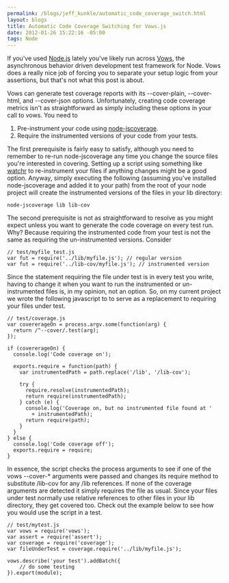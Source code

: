 ```yaml
--- 
permalink: /blogs/jeff_kunkle/automatic_code_coverage_switch.html
layout: blogs
title: Automatic Code Coverage Switching for Vows.js
date: 2012-01-26 15:22:16 -05:00
tags: Node
---
```

 If you've used [Node.js](http://nodejs.org) lately you've likely run across [Vows](http://vowsjs.org/), the asynchronous behavior driven development test framework for Node. Vows does a really nice job of forcing you to separate your setup logic from your assertions, but that's not what this post is about.

Vows can generate test coverage reports with its --cover-plain, --cover-html, and --cover-json options. Unfortunately, creating code coverage metrics isn't as straightforward as simply including these options in your call to vows. You need to

1. Pre-instrument your code using [node-jscoverage](https://github.com/visionmedia/node-jscoverage).
2. Require the instrumented versions of your code from your tests.

The first prerequisite is fairly easy to satisfy, although you need to remember to re-run node-jscoverage any time you change the source files you're interested in covering. Setting up a script using something like [watchr](https://github.com/balupton/watchr) to re-instrument your files if anything changes might be a good option. Anyway, simply executing the following (assuming you've installed node-jscoverage and added it to your path) from the root of your node project will create the instrumented versions of the files in your lib directory:

    node-jscoverage lib lib-cov

The second prerequisite is not as straightforward to resolve as you might expect unless you want to generate the code coverage on every test run. Why? Because requiring the instrumented code from your test is not the same as requiring the un-instrumented versions. Consider

    // test/myfile_test.js
    var fut = require('../lib/myfile.js'); // regular version
    var fut = require('../lib-cov/myfile.js'); // instrumented version

Since the statement requiring the file under test is in every test you write, having to change it when you want to run the instrumented or un-instrumented files is, in my opinion, not an option. So, on my current project we wrote the following javascript to to serve as a replacement to requiring your files under test.

    // test/coverage.js
    var covererageOn = process.argv.some(function(arg) {
      return /^--cover/.test(arg);  
    });

    if (covererageOn) {
      console.log('Code coverage on');

      exports.require = function(path) {
        var instrumentedPath = path.replace('/lib', '/lib-cov');

        try {
          require.resolve(instrumentedPath);
          return require(instrumentedPath);
        } catch (e) {
          console.log('Coverage on, but no instrumented file found at ' 
            + instrumentedPath);
          return require(path);
        }
      }
    } else {
      console.log('Code coverage off');
      exports.require = require;
    }

In essence, the script checks the process arguments to see if one of the vows --cover-* arguments were passed and changes its require method to substitute /lib-cov for any /lib references. If none of the coverage arguments are detected it simply requires the file as usual. Since your files under test normally use relative references to other files in your lib directory, they get covered too. Check out the example below to see how you would use the script in a test.

    // test/mytest.js
    var vows = require('vows');
    var assert = require('assert');
    var coverage = require('coverage');
    var fileUnderTest = coverage.require('../lib/myfile.js');

    vows.describe('your test').addBatch({
        // do some testing
    }).export(module);
 
